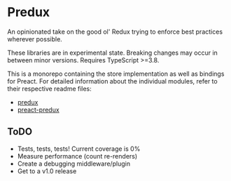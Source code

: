 # Predux

An opinionated take on the good ol' Redux trying to enforce best practices
wherever possible.

These libraries are in experimental state. Breaking changes may occur in between
minor versions. Requires TypeScript >=3.8.

This is a monorepo containing the store implementation as well as bindings for
Preact. For detailed information about the individual modules, refer to their
respective readme files:

- [predux](packages/predux)
- [preact-predux](packages/preact-predux)

## ToDO

- Tests, tests, tests! Current coverage is 0%
- Measure performance (count re-renders)
- Create a debugging middleware/plugin
- Get to a v1.0 release

